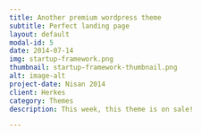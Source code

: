 ```yaml
---
title: Another premium wordpress theme
subtitle: Perfect landing page
layout: default
modal-id: 5
date: 2014-07-14
img: startup-framework.png
thumbnail: startup-framework-thumbnail.png
alt: image-alt
project-date: Nisan 2014
client: Herkes
category: Themes
description: This week, this theme is on sale!

---
```

